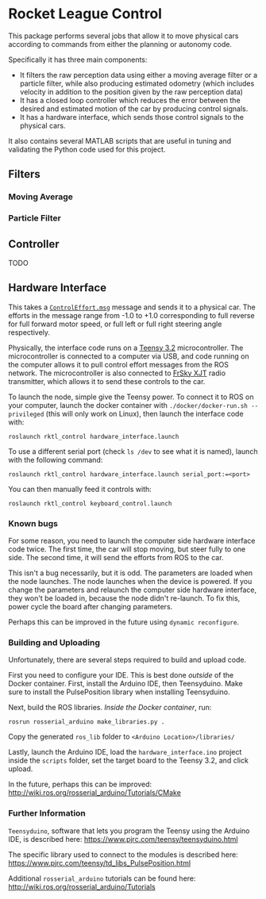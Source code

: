 # Rocket League Control
This package performs several jobs that allow it to move physical cars according
to commands from either the planning or autonomy code.

Specifically it has three main components:
- It filters the raw perception data using either a moving average filter or a
particle filter, while also producing estimated odometry (which includes velocity
in addition to the position given by the raw perception data)
- It has a closed loop controller which reduces the error between the desired and
estimated motion of the car by producing control signals.
- It has a hardware interface, which sends those control signals to the physical cars.

It also contains several MATLAB scripts that are useful in tuning and validating
the Python code used for this project.

## Filters
### Moving Average

### Particle Filter


## Controller
TODO

## Hardware Interface
This takes a [`ControlEffort.msg`](../rktl_msgs/msg/ControlEffort.msg) 
message and sends it to a physical car. The efforts in the message range from
-1.0 to +1.0 corresponding to full reverse for full forward motor speed,
or full left or full right steering angle respectively.

Physically, the interface code runs on a [Teensy 3.2](https://www.pjrc.com/store/teensy32.html)
microcontroller. The microcontroller is connected to a computer via USB, and
code running on the computer allows it to pull control effort messages from the
ROS network. The microcontroller is also connected to [FrSky XJT](https://www.frsky-rc.com/xjt/)
radio transmitter, which allows it to send these controls to the car.

To launch the node, simple give the Teensy power. To connect it to ROS on your
computer, launch the docker container with `./docker/docker-run.sh --privileged`
(this will only work on Linux), then launch the interface code with:
```
roslaunch rktl_control hardware_interface.launch
```

To use a different serial port (check `ls /dev` to see what it is named), launch
with the following command:
```
roslaunch rktl_control hardware_interface.launch serial_port:=<port>
```

You can then manually feed it controls with:
```
roslaunch rktl_control keyboard_control.launch
```

### Known bugs
For some reason, you need to launch the computer side hardware interface code
twice. The first time, the car will stop moving, but steer fully to one side.
The second time, it will send the efforts from ROS to the car.

This isn't a bug necessarily, but it is odd. The parameters are loaded when the
node launches. The node launches when the device is powered. If you change the
parameters and relaunch the computer side hardware interface, they won't be
loaded in, because the node didn't re-launch. To fix this, power cycle the
board after changing parameters.

Perhaps this can be improved in the future using `dynamic reconfigure`.

### Building and Uploading
Unfortunately, there are several steps required to build and upload code.

First you need to configure your IDE. This is best done *outside* of the Docker
container. First, install the Arduino IDE, then Teensyduino. Make sure to install
the PulsePosition library when installing Teensyduino.

Next, build the ROS libraries. *Inside the Docker container*, run:
```
rosrun rosserial_arduino make_libraries.py .
```
Copy the generated `ros_lib` folder to `<Arduino Location>/libraries/`

Lastly, launch the Arduino IDE, load the `hardware_interface.ino` project inside the
`scripts` folder, set the target board to the Teensy 3.2, and click upload.

In the future, perhaps this can be improved: <http://wiki.ros.org/rosserial_arduino/Tutorials/CMake>

### Further Information
`Teensyduino`, software that lets you program the Teensy using the Arduino IDE, is described here: <https://www.pjrc.com/teensy/teensyduino.html>

The specific library used to connect to the modules is described here: <https://www.pjrc.com/teensy/td_libs_PulsePosition.html>

Additional `rosserial_arduino` tutorials can be found here: <http://wiki.ros.org/rosserial_arduino/Tutorials>
